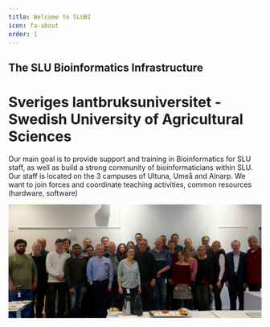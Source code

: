 ```yaml
---
title: Welcome to SLUBI
icon: fa-about
order: 1
---
```


## The SLU Bioinformatics Infrastructure
# Sveriges lantbruksuniversitet - Swedish University of Agricultural Sciences

Our main goal is to provide support and training in Bioinformatics for SLU staff, as well as build a strong community of bioinformaticians within SLU.
Our staff is located on the 3 campuses of Ultuna, Umeå and Alnarp.
We want to join forces and coordinate teaching activities, common resources (hardware, software)

![group_pic](assets/images/group_pic.jpeg)
